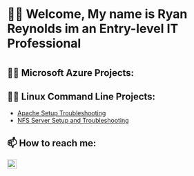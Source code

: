 <h1>👋🏽 Welcome, My name is  Ryan Reynolds im an Entry-level IT Professional<h1>

<h2>👨‍💻 Microsoft Azure Projects:</h2>

<h2>👨‍💻 Linux Command Line Projects:</h2>

  - [Apache Setup Troubleshooting](https://github.com/RReynoldsgif/Apache-Setup-Troubleshooting)
- [NFS Server Setup and Troubleshooting]([https://github.com/RReynoldsgif/Apache-Setup-Troubleshooting](https://github.com/RReynoldsgif/NFS-Network-File-System-Server))
<h2> 📫 How to reach me:</h2

[<img align="left" alt="JoshMadakor | LinkedIn" width="22px" src="https://cdn.jsdelivr.net/npm/simple-icons@v3/icons/linkedin.svg" />][linkedin]

[linkedin]: http://linkedin.com/in/ryan-reynolds-46875aba
